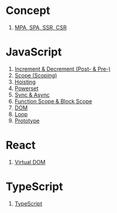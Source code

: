 <h1> Concept </h1>

1. [MPA, SPA, SSR, CSR](https://github.com/MGanom/Studying/blob/main/Concept/MPA%2C%20SPA%2C%20SSR%2C%20CSR.md)

<h1> JavaScript </h1>

1. [Increment & Decrement (Post- & Pre-)](https://github.com/MGanom/Studying/blob/main/JavaScript/%2B%2B%20%26%20--.md)
2. [Scope (Scoping)](https://github.com/MGanom/Studying/blob/main/JavaScript/Scope.md)
3. [Hoisting](https://github.com/MGanom/Studying/blob/main/JavaScript/Hoisting.md)
4. [Powerset](https://github.com/MGanom/Studying/blob/main/JavaScript/Powerset.md)
5. [Sync & Async](https://github.com/MGanom/Studying/blob/main/JavaScript/Sync%20%26%20Async.md)
6. [Function Scope & Block Scope](https://github.com/MGanom/Studying/blob/main/JavaScript/Function%20Scope%20%26%20Block%20Scope.md)
7. [DOM](https://github.com/MGanom/Studying/blob/main/JavaScript/DOM.md)
8. [Loop](https://github.com/MGanom/Studying/blob/main/JavaScript/Loop.md)
9. [Prototype](https://github.com/MGanom/Studying/blob/main/JavaScript/Prototype.md)

<h1> React </h1>

1. [Virtual DOM](https://github.com/MGanom/Studying/blob/main/React/Virtual%20DOM.md)

<h1> TypeScript </h1>

1. [TypeScript](https://github.com/MGanom/Studying/blob/main/TypeScript/TypeScript.md)
